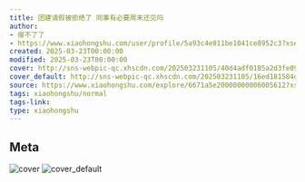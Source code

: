 ```yaml
---
title: 团建请假被拒绝了 同事有必要周末还见吗
author:
- 瘦不了了
- https://www.xiaohongshu.com/user/profile/5a93c4e011be1041ce8952c3?xsec_token=undefined
created: 2025-03-23T00:00:00
modified: 2025-03-23T00:00:00
cover: http://sns-webpic-qc.xhscdn.com/202503231105/40d4adf0185a2d3fe0959f6ecc0bfd5a/1040g00831ema47sr5g7g4a2l732e0km3nd4t2tg!nc_n_webp_prv_1
cover_default: http://sns-webpic-qc.xhscdn.com/202503231105/16ed181584de026b02f426b732af9799/1040g00831ema47sr5g7g4a2l732e0km3nd4t2tg!nc_n_webp_mw_1
source: https://www.xiaohongshu.com/explore/6671a5e20000000006005612?xsec_token=ABcj4VtfKwZiCDTvgMDsNTc7csCLt1WQKlqqKl34b_Tfw=
tags: xiaohongshu/normal
tags-link:
type: xiaohongshu
---
```


## Meta

![cover](http://sns-webpic-qc.xhscdn.com/202503231105/40d4adf0185a2d3fe0959f6ecc0bfd5a/1040g00831ema47sr5g7g4a2l732e0km3nd4t2tg!nc_n_webp_prv_1)
![cover_default](http://sns-webpic-qc.xhscdn.com/202503231105/16ed181584de026b02f426b732af9799/1040g00831ema47sr5g7g4a2l732e0km3nd4t2tg!nc_n_webp_mw_1)
